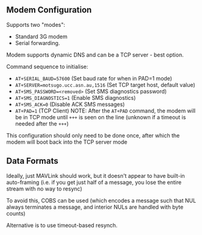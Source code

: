 
Modem Configuration
-------------------

Supports two "modes":
- Standard 3G modem
- Serial forwarding.


Modem supports dynamic DNS and can be a TCP server - best option.


Command sequence to initialise:
- `AT+SERIAL_BAUD=57600`	(Set baud rate for when in PAD=1 mode)
- `AT+SERVER=motsugo.ucc.asn.au,1516`	(Set TCP target host, default value)
- `AT+SMS_PASSWORD=<removed>`	(Set SMS diagnostics password)
- `AT+SMS_DIAGNOSTICS=1`	(Enable SMS diagnostics)
- `AT+SMS_ACK=0`	(Disable ACK SMS messages)
- `AT+PAD=1`	(TCP Client)
NOTE: After the `AT+PAD` command, the modem will be in TCP mode until `+++` is seen on the line (unknown if a timeout is needed after the `+++`)

This configuration should only need to be done once, after which the modem will boot back into the TCP server mode




Data Formats
------------

Ideally, just MAVLink should work, but it doesn't appear to have built-in auto-framing (i.e. if you get just half of a message, you lose the entire stream with no way to resync)

To avoid this, COBS can be used (which encodes a message such that NUL always terminates a message, and interior NULs are handled with byte counts)

Alternative is to use timeout-based resynch.

